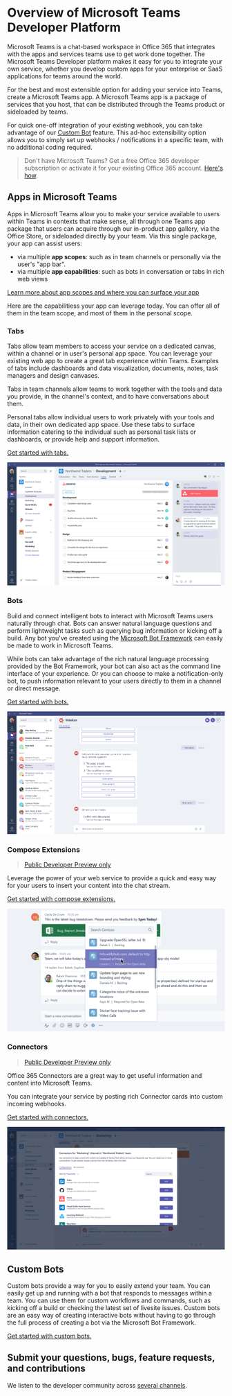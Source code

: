 ﻿# Overview of Microsoft Teams Developer Platform

Microsoft Teams is a chat-based workspace in Office 365 that integrates with the apps and services teams use to get work done together.  The Microsoft Teams Developer platform makes it easy for you to integrate your own service, whether you develop custom apps for your enterprise or SaaS applications for teams around the world.

For the best and most extensible option for adding your service into Teams, create a Microsoft Teams app.  A Microsoft Teams app is a package of services that you host, that can be distributed through the Teams product or sideloaded by teams.

For quick one-off integration of your existing webhook, you can take advantage of our [Custom Bot](#custom-bots) feature.  This ad-hoc extensibility option allows you to simply set up webhooks / notifications in a specific team, with no additional coding required. 

> Don't have Microsoft Teams? Get a free Office 365 developer subscription or activate it for your existing Office 365 account. [Here's how](setup.md).


## Apps in Microsoft Teams

Apps in Microsoft Teams allow you to make your service available to users within Teams in contexts that make sense, all through one Teams app package that users can acquire through our in-product app gallery, via the Office Store, or sideloaded directly by your team.  Via this single package, your app can assist users:
* via multiple **app scopes**: such as in team channels or personally via the user's "app bar".
* via multiple **app capabilities**: such as bots in conversation or tabs in rich web views

<!-- TODO: table of capabilities, screenshots of personal scope -->

[Learn more about app scopes and where you can surface your app](teamsapps.md)

Here are the capabilitiess your app can leverage today.  You can offer all of them in the team scope, and most of them in the personal scope.

### Tabs

Tabs allow team members to access your service on a dedicated canvas, within a channel or in user's personal app space. You can leverage your existing web app to create a great tab experience within Teams.  Examples of tabs include dashboards and data visualization, documents, notes, task managers and design canvases.

Tabs in team channels allow teams to work together with the tools and data you provide, in the channel's context, and to have conversations about them.

Personal tabs allow individual users to work privately with your tools and data, in their own dedicated app space.  Use these tabs to surface information catering to the individual such as personal task lists or dashboards, or provide help and support information.

[Get started with tabs.](tabs.md)

!["Example of a tab showing data, alongside a conversation about the tab data"](images/tab_example.png)

### Bots

Build and connect intelligent bots to interact with Microsoft Teams users naturally through chat. Bots can answer natural language questions and perform lightweight tasks such as querying bug information or kicking off a build.​ Any bot you've created using the [Microsoft Bot Framework](https://dev.botframework.com/) can easily be made to work in Microsoft Teams.

While bots can take advantage of the rich natural language processing provided by the Bot Framework, your bot can also act as the command line interface of your experience.  Or you can choose to make a notification-only bot, to push information relevant to your users directly to them in a channel or direct message.

[Get started with bots.](bots.md)

!["Example of a bot assisting a user"](images/bot_example.png)

### Compose Extensions

>[Public Developer Preview only](publicpreview.md)

Leverage the power of your web service to provide a quick and easy way for your users to insert your content into the chat stream.

[Get started with compose extensions.](composeextensions.md)

!["Example of a compose extension"](images/ComposeExtension/CEOverviewExample.png)

### Connectors

>[Public Developer Preview only](publicpreview.md)

Office 365 Connectors are a great way to get useful information and content into Microsoft Teams.

You can integrate your service by posting rich Connector cards into custom incoming webhooks.

[Get started with connectors.](connectors.md)

!["Gallery of connectors"](images/connector_example.png)
<!-- TODO - update image to latest -->

## Custom Bots

Custom bots provide a way for you to easily extend your team. You can easily get up and running with a bot that responds to messages within a team. You can use them for custom workflows and commands, such as kicking off a build or checking the latest set of livesite issues. Custom bots are an easy way of creating interactive bots without having to go through the full process of creating a bot via the Microsoft Bot Framework.  

[Get started with custom bots.](custombot.md)

## Submit your questions, bugs, feature requests, and contributions

We listen to the developer community across [several channels](feedback.md).


	
	




